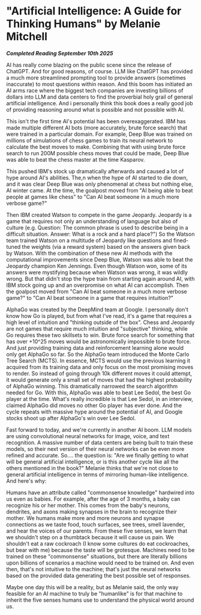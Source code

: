 # "Artificial Intelligence: A Guide for Thinking Humans" by Melanie Mitchell

***Completed Reading September 10th 2025***

AI has really come blazing on the public scene since the release of ChatGPT. And for good reasons, of course. LLM like ChatGPT has provided a much more streamlined prompting tool to provide answers (sometimes inaccurate) to most questions within reason. And this boom has initiated an AI arms race where the biggest tech companies are investing billions of dollars into LLM and data centers to find the proverbial holy grail of general artificial intelligence. And i personally think this book does a really good job of providing reasoning around what is possible and not possible with AI.

This isn't the first time AI's potential has been overexaggerated. IBM has made multiple different AI bots (more accurately, brute force search) that were trained in a particular domain. For example, Deep Blue was trained on millions of simulations of chess games to train its neural network to calculate the best moves to make. Combining that with using brute force search to run 200M possible chess moves that could be made, Deep Blue was able to beat the chess master at the time Kasparov.

This pushed IBM's stock up dramatically afterwards and caused a lot of hype around AI's abilities. The,n when the hype of AI started to die down, and it was clear Deep Blue was only phenomenal at chess but nothing else, AI winter came. At the time, the goalpost moved from "AI being able to beat people at games like chess" to "Can AI beat someone in a much more verbose game?"

Then IBM created Watson to compete in the game Jeopardy. Jeopardy is a game that requires not only an understanding of language but also of culture (e.g. Question: The common phrase is used to describe being in a difficult situation. Answer: What is a rock and a hard place?") So the Watson team trained Watson on a multitude of Jeopardy like questions and fined-tuned the weights (via a reward system) based on the answers given back by Watson. With the combination of these new AI methods with the computational improvements since Deep Blue, Watson was able to beat the Jeopardy champion Ken Jennings. Even though Watson won, some of its answers were mystifying because when Watson was wrong, it was wildly wrong. But that didn't stop the hype train from starting again around AI, with IBM stock going up and an overpromise on what AI can accomplish. Then the goalpost moved from "Can AI beat someone in a much more verbose game?" to "Can AI beat someone in a game that requires intuition?"

AlphaGo was created by the DeepMind team at Google. I personally don't know how Go is played, but from what I've read, it's a game that requires a high level of intuition and "thinking outside of the box". Chess and Jeopardy are not games that require much intuition and "subjective" thinking, while Go requires these two skillsets to win. Brute force search for something that has over +10^25 moves would be astronomically impossible to brute force. And just providing training data and reinforcement learning alone would only get AlphaGo so far. So the AlphaGo team introduced the Monte Carlo Tree Search (MCTS). In essence, MCTS would use the previous learning it acquired from its training data and only focus on the most promising moves to render. So instead of going through 10k different moves it could attempt, it would generate only a small set of moves that had the highest probability of AlphaGo winning. This dramatically narrowed the search algorithm needed for Go. With this, AlphaGo was able to beat Lee Sedol, the best Go player at the time. What's really incredible is that Lee Sedol, in an interview, claimed AlphaGo did moves no other Go player has ever done. And the cycle repeats with massive hype around the potential of AI, and Google stocks shoot up after AlphaGo's win over Lee Sedol.

Fast forward to today, and we're currently in another AI boom. LLM models are using convolutional neural networks for image, voice, and text recognition. A massive number of data centers are being built to train these models, so their next version of their neural networks can be even more refined and accurate. So.... the question is: "Are we finally getting to what will be general artificial intelligence, or is this another cycle like all the others mentioned in the book?" Melanie thinks that we're not close to general artificial intelligence in terms of mirroring human-like intelligence. And here's why:

Humans have an attribute called "commonsense knowledge" hardwired into us even as babies. For example, after the age of 3 months, a baby can recognize his or her mother. This comes from the baby's neurons, dendrites, and axons making synapses in the brain to recognize their mother. We humans make more and more neurons and synapse connections as we taste food, touch surfaces, see trees, smell lavender, and hear the voices of our parents. From these five senses, we learn that we shouldn't step on a thumbtack because it will cause us pain. We shouldn't eat a raw cockroach (I know some cultures do eat cockroaches, but bear with me) because the taste will be grotesque. Machines need to be trained on these "commonsense" situations, but there are literally billions upon billions of scenarios a machine would need to be trained on. And even then, that's not intuitive to the machine; that's just the neural networks based on the provided data generating the best possible set of responses.

Maybe one day this will be a reality, but as Melanie said, the only way feasible for an AI machine to truly be "humanlike" is for that machine to inherit the five senses humans use to understand the physical world around us.
